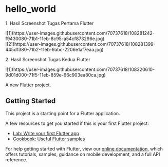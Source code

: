 # hello_world
<p>1. Hasil Screenshot Tugas Pertama Flutter<p>
![1](https://user-images.githubusercontent.com/70737618/108281242-f9430080-71b1-11eb-8c95-a54cf873296e.jpg)<br>
![2](https://user-images.githubusercontent.com/70737618/108281399-445d1380-71b2-11eb-9abc-2206e1af7eaa.jpg)<br>
<p>2. Hasil Screenshot Tugas Kedua Flutter<P>
![1](https://user-images.githubusercontent.com/70737618/108320610-9d01d000-71f5-11eb-859e-66c903ea80ca.jpg)<br>

A new Flutter project.

## Getting Started

This project is a starting point for a Flutter application.

A few resources to get you started if this is your first Flutter project:

- [Lab: Write your first Flutter app](https://flutter.dev/docs/get-started/codelab)
- [Cookbook: Useful Flutter samples](https://flutter.dev/docs/cookbook)

For help getting started with Flutter, view our
[online documentation](https://flutter.dev/docs), which offers tutorials,
samples, guidance on mobile development, and a full API reference.
